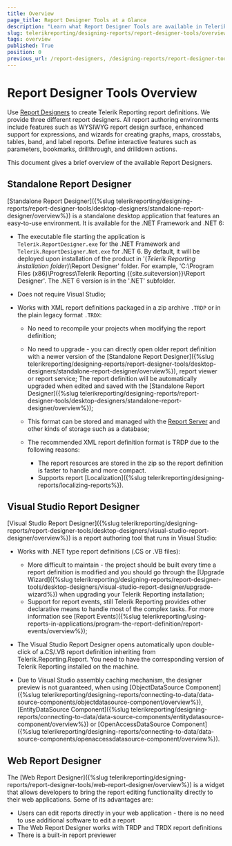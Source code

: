```yaml
---
title: Overview
page_title: Report Designer Tools at a Glance
description: "Learn what Report Designer Tools are available in Telerik Reporting and how you may use them to create different report definitions."
slug: telerikreporting/designing-reports/report-designer-tools/overview
tags: overview
published: True
position: 0
previous_url: /report-designers, /designing-reports/report-designer-tools/
---
```


# Report Designer Tools Overview

Use [Report Designers](https://www.telerik.com/products/reporting/creating-reports.aspx) to create Telerik Reporting report definitions. We provide three different report designers. All report authoring environments include features such as WYSIWYG report design surface, enhanced support for expressions, and wizards for creating graphs, maps, crosstabs, tables, band, and label reports. Define interactive features such as parameters, bookmarks, drillthrough, and drilldown actions.

This document gives a brief overview of the available Report Designers.

## Standalone Report Designer

[Standalone Report Designer]({%slug telerikreporting/designing-reports/report-designer-tools/desktop-designers/standalone-report-designer/overview%}) is a standalone desktop application that features an easy-to-use environment. It is available for the .NET Framework and .NET 6:

* The executable file starting the application is `Telerik.ReportDesigner.exe` for the .NET Framework and `Telerik.ReportDesigner.Net.exe` for .NET 6. By default, it will be deployed upon installation of the product in '(*Telerik Reporting installation folder*)\Report Designer' folder. For example, 'C:\Program Files (x86)\Progress\Telerik Reporting {{site.suiteversion}}\Report Designer'. The .NET 6 version is in the '\.NET' subfolder.
* Does not require Visual Studio;
* Works with XML report definitions packaged in a zip archive `.TRDP` or in the plain legacy format `.TRDX`:

	+ No need to recompile your projects when modifying the report definition;
	+ No need to upgrade - you can directly open older report definition with a newer version of the [Standalone Report Designer]({%slug telerikreporting/designing-reports/report-designer-tools/desktop-designers/standalone-report-designer/overview%}), report viewer or report service; The report definition will be automatically upgraded when edited and saved with the [Standalone Report Designer]({%slug telerikreporting/designing-reports/report-designer-tools/desktop-designers/standalone-report-designer/overview%});
	+ This format can be stored and managed with the [Report Server](https://docs.telerik.com/report-server/introduction) and other kinds of storage such as a database;
	+ The recommended XML report definition format is TRDP due to the following reasons:
	
		- The report resources are stored in the zip so the report definition is faster to handle and more compact.
		- Supports report [Localization]({%slug telerikreporting/designing-reports/localizing-reports%}).

## Visual Studio Report Designer

[Visual Studio Report Designer]({%slug telerikreporting/designing-reports/report-designer-tools/desktop-designers/visual-studio-report-designer/overview%}) is a report authoring tool that runs in Visual Studio:

* Works with .NET type report definitions (.CS or .VB files):

	+ More difficult to maintain - the project should be built every time a report definition is modified and you should go through the [Upgrade Wizard]({%slug telerikreporting/designing-reports/report-designer-tools/desktop-designers/visual-studio-report-designer/upgrade-wizard%}) when upgrading your Telerik Reporting installation;
	+ Support for report events, still Telerik Reporting provides other declarative means to handle most of the complex tasks. For more information see [Report Events]({%slug telerikreporting/using-reports-in-applications/program-the-report-definition/report-events/overview%});

* The Visual Studio Report Designer opens automatically upon double-click of a.CS/.VB report definition inheriting from Telerik.Reporting.Report. You need to have the corresponding version of Telerik Reporting installed on the machine.
* Due to Visual Studio assembly caching mechanism, the designer preview is not guaranteed, when using [ObjectDataSource Component]({%slug telerikreporting/designing-reports/connecting-to-data/data-source-components/objectdatasource-component/overview%}), [EntityDataSource Component]({%slug telerikreporting/designing-reports/connecting-to-data/data-source-components/entitydatasource-component/overview%}) or [OpenAccessDataSource Component]({%slug telerikreporting/designing-reports/connecting-to-data/data-source-components/openaccessdatasource-component/overview%}).

## Web Report Designer

The [Web Report Designer]({%slug telerikreporting/designing-reports/report-designer-tools/web-report-designer/overview%}) is a widget that allows developers to bring the report editing functionality directly to their web applications. Some of its advantages are:

* Users can edit reports directly in your web application - there is no need to use additional software to edit a report
* The Web Report Designer works with TRDP and TRDX report definitions
* There is a built-in report previewer

